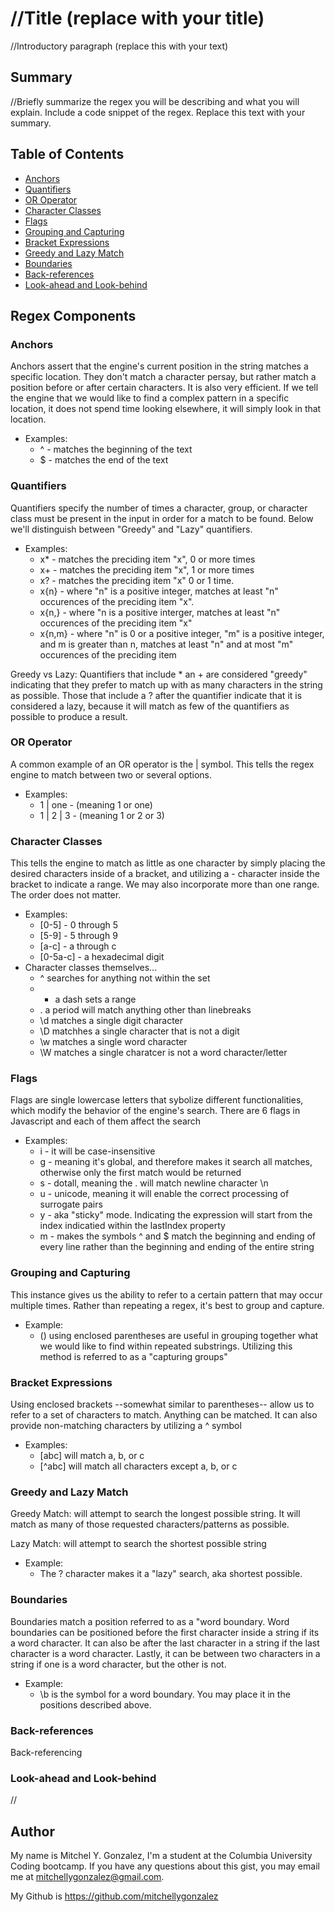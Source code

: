 # //Title (replace with your title)

//Introductory paragraph (replace this with your text)

## Summary

//Briefly summarize the regex you will be describing and what you will explain. Include a code snippet of the regex. Replace this text with your summary.

## Table of Contents

- [Anchors](#anchors)
- [Quantifiers](#quantifiers)
- [OR Operator](#or-operator)
- [Character Classes](#character-classes)
- [Flags](#flags)
- [Grouping and Capturing](#grouping-and-capturing)
- [Bracket Expressions](#bracket-expressions)
- [Greedy and Lazy Match](#greedy-and-lazy-match)
- [Boundaries](#boundaries)
- [Back-references](#back-references)
- [Look-ahead and Look-behind](#look-ahead-and-look-behind)

## Regex Components

### Anchors
Anchors assert that the engine's current position in the string matches a specific location. They don't match a character persay, but rather match a position before or after certain characters. It is also very efficient. If we tell the engine that we would like to find a complex pattern in a specific location, it does not spend time looking elsewhere, it will simply look in that location. 
- Examples:
    - ^ - matches the beginning of the text 
    - $ - matches the end of the text


### Quantifiers
Quantifiers specify the number of times a character, group, or character class must be present in the input in order for a match to be found. Below we'll distinguish between "Greedy" and "Lazy" quantifiers. 
- Examples:
    - x* - matches the preciding item "x", 0 or more times
    - x+ - matches the preciding item "x", 1 or more times
    - x? - matches the preciding item "x" 0 or 1 time. 
    - x{n} - where "n" is a positive integer, matches at least "n" occurences of the preciding item "x".
    - x{n,} - where "n is a positive interger, matches at least "n" occurences of the preciding item "x"
    - x{n,m} - where "n" is 0 or a positive integer, "m" is a positive integer, and m is greater than n, matches at least "n" and at most "m" occurences of the preciding item 

Greedy vs Lazy:
Quantifiers that include * an + are considered "greedy" indicating that they prefer to match up with as many characters in the string as possible. Those that include a ? after the quantifier indicate that it is considered a lazy, because it will match as few of the quantifiers as possible to produce a result.


### OR Operator
A common example of an OR operator is the | symbol. This tells the regex engine to match between two or several options. 
- Examples:
    - 1 | one - (meaning 1 or one)
    - 1 | 2 | 3 - (meaning 1 or 2 or 3)


### Character Classes
This tells the engine to match as little as one character by simply placing the desired characters inside of a bracket, and utilizing a - character inside the bracket to indicate a range. We may also incorporate more than one range. The order does not matter. 
- Examples:
    - [0-5] -  0 through 5
    - [5-9] -  5 through 9
    - [a-c] -  a through c
    - [0-5a-c] - a hexadecimal digit
- Character classes themselves...
    - ^ searches for anything not within the set
    - - a dash sets a range
    - . a period will match anything other than linebreaks
    - \d matches a single digit character
    - \D matchhes a single character that is not a digit
    - \w matches a single word character
    - \W matches a single charatcer is not a word character/letter


### Flags
Flags are single lowercase letters that sybolize different functionalities, which modify the behavior of the engine's search. There are 6 flags in Javascript and each of them affect the search
- Examples:
    - i - it will be case-insensitive
    - g - meaning it's global, and therefore makes it search all matches, otherwise only the first match would be returned
    - s - dotall, meaning the . will match newline character \n
    - u - unicode, meaning it will enable the correct processing of surrogate pairs
    - y - aka "sticky" mode. Indicating the expression will start from the index indicatied within the lastIndex property
    - m - makes the symbols ^ and $ match the beginning and ending of every line rather than the beginning and ending of the entire string


### Grouping and Capturing
This instance gives us the ability to refer to a certain pattern that may occur multiple times. Rather than repeating a regex, it's best to group and capture.
- Example:
    - () using enclosed parentheses are useful in grouping together what we would like to find within repeated substrings. Utilizing this method is referred to as a "capturing groups"


### Bracket Expressions
Using enclosed brackets --somewhat similar to parentheses-- allow us to refer to a set of characters to match. Anything can be matched. It can also provide non-matching characters by utilizing a ^ symbol
- Examples:
    - [abc] will match a, b, or c
    - [^abc] will match all characters except a, b, or c


### Greedy and Lazy Match
Greedy Match: will attempt to search the longest possible string. It will match as many of those requested characters/patterns as possible.

Lazy Match: will attempt to search the shortest possible string
- Example: 
    - The ? character makes it a "lazy" search, aka shortest possible. 


### Boundaries
Boundaries match a position referred to as a "word boundary. Word boundaries can be positioned before the first character inside a string if its a word character. It can also be after the last character in a string if the last character is a word character. Lastly, it can be between two characters in a string if one is a word character, but the other is not. 
- Example: 
    - \b is the symbol for a word boundary. You may place it in the positions described above. 


### Back-references
Back-referencing 


### Look-ahead and Look-behind
//


## Author
My name is Mitchel Y. Gonzalez, I'm a student at the Columbia University Coding bootcamp. If you have any questions about this gist, you may email me at mitchellygonzalez@gmail.com. 

My Github is https://github.com/mitchellygonzalez